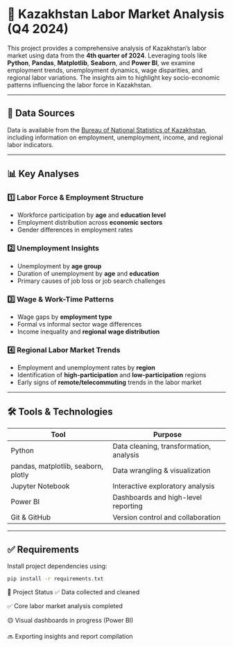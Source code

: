 ﻿# 📌 Kazakhstan Labor Market Analysis (Q4 2024)

This project provides a comprehensive analysis of Kazakhstan’s labor market using data from the **4th quarter of 2024**. Leveraging tools like **Python**, **Pandas**, **Matplotlib**, **Seaborn**, and **Power BI**, we examine employment trends, unemployment dynamics, wage disparities, and regional labor variations. The insights aim to highlight key socio-economic patterns influencing the labor force in Kazakhstan.

---

## 📂 Data Sources

Data is available from the [Bureau of National Statistics of Kazakhstan](https://stat.gov.kz/), including information on employment, unemployment, income, and regional labor indicators.

---

## 📊 Key Analyses

### 1️⃣ Labor Force & Employment Structure
- Workforce participation by **age** and **education level**
- Employment distribution across **economic sectors**
- Gender differences in employment rates  

### 2️⃣ Unemployment Insights
- Unemployment by **age group**
- Duration of unemployment by **age** and **education**
- Primary causes of job loss or job search challenges  

### 3️⃣ Wage & Work-Time Patterns
- Wage gaps by **employment type**
- Formal vs informal sector wage differences
- Income inequality and **regional wage distribution**  

### 4️⃣ Regional Labor Market Trends
- Employment and unemployment rates by **region**
- Identification of **high-participation** and **low-participation** regions
- Early signs of **remote/telecommuting** trends in the labor market  

---

## 🛠️ Tools & Technologies

| Tool         | Purpose                                      |
|--------------|----------------------------------------------|
| Python       | Data cleaning, transformation, analysis     |
| pandas, matplotlib, seaborn, plotly | Data wrangling & visualization |
| Jupyter Notebook | Interactive exploratory analysis        |
| Power BI     | Dashboards and high-level reporting         |
| Git & GitHub | Version control and collaboration           |

---

## ✅ Requirements

Install project dependencies using:

```bash
pip install -r requirements.txt
```

🚀 Project Status
✅ Data collected and cleaned

✅ Core labor market analysis completed

🟡 Visual dashboards in progress (Power BI)

🔜 Exporting insights and report compilation

